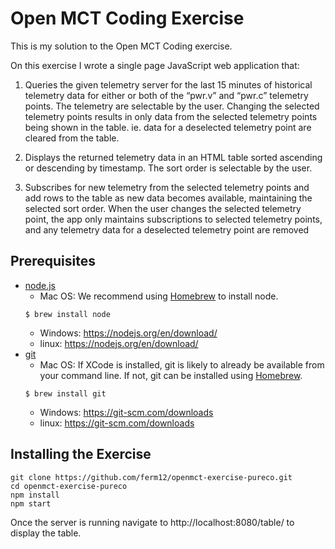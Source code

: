 # Open MCT Coding Exercise

This is my solution to the Open MCT Coding exercise. 

On this exercise I wrote a single page JavaScript web application that:
1. Queries the given telemetry server for the last 15 minutes of historical telemetry data for
either or both of the “pwr.v” and “pwr.c” telemetry points. The telemetry are 
selectable by the user. Changing the selected telemetry points results in only data
from the selected telemetry points being shown in the table. ie. data for a deselected
telemetry point are cleared from the table.

2. Displays the returned telemetry data in an HTML table sorted ascending or descending by
timestamp. The sort order is selectable by the user.

3. Subscribes for new telemetry from the selected telemetry points and add rows to the table
as new data becomes available, maintaining the selected sort order. When the user
changes the selected telemetry point, the app only maintains subscriptions to selected
telemetry points, and any telemetry data for a deselected telemetry point are 
removed

## Prerequisites

* [node.js](https://nodejs.org/en/)
    * Mac OS: We recommend using [Homebrew](https://brew.sh/) to install node.
    ```
    $ brew install node
    ```
    * Windows: https://nodejs.org/en/download/
    * linux: https://nodejs.org/en/download/
* [git](https://git-scm.com/)
    * Mac OS: If XCode is installed, git is likely to already be available from your command line. If not, git can be installed using [Homebrew](https://brew.sh/).
    ```
    $ brew install git
    ```
    * Windows: https://git-scm.com/downloads
    * linux: https://git-scm.com/downloads

## Installing the Exercise

```
git clone https://github.com/ferm12/openmct-exercise-pureco.git
cd openmct-exercise-pureco
npm install
npm start
```
Once the server is running navigate to http://localhost:8080/table/ to display the table.
